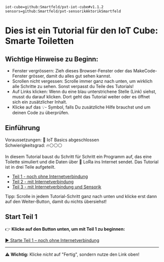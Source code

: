 ```package
iot-cube=github:Smartfeld/pxt-iot-cube#v1.1.2
sensors=github:Smartfeld/pxt-sensorikAktorikSmartfeld
```

# Dies ist ein Tutorial für den IoT Cube: Smarte Toiletten

## Wichtige Hinweise zu Beginn:
* Fenster vergrössern: Zieh dieses Browser-Fenster oder das MakeCode-Fenster grösser, damit du alles gut sehen kannst.
* Scrollen nicht vergessen: Scrolle immer ganz nach unten, um wirklich alle Schritte zu sehen. Sonst verpasst du Teile des Tutorials!
* Auf Links klicken: Wenn du eine blau unterstrichene Stelle (Link) siehst, musst du darauf klicken. Dort geht das Tutorial weiter oder es öffnet sich ein zusätzlicher Inhalt.
* Klicke auf das 💡- Symbol, falls Du zusätzliche Hilfe brauchst und um deinen Code zu überprüfen.

## Einführung 
Voraussetzungen: 🌱 IoT Basics abgeschlossen  
Schwierigkeitsgrad: 🔥⚪⚪⚪

In diesem Tutorial baust du Schritt für Schritt ein Programm auf, das eine Toilette simuliert und die Daten über 🛜 LoRa ins Internet sendet. Das Tutorial ist in drei Teile aufgeteilt.

* [Teil 1 - noch ohne Internetverbindung](https://makecode.microbit.org/#tutorial:github:fave-smartfeld/pxt-smart-toilet-tutorial/docs/tutorials/smart-toilet-part1)  
* [Teil 2 - mit Internetverbindung](https://makecode.microbit.org/#tutorial:github:fave-smartfeld/pxt-smart-toilet-tutorial/docs/tutorials/smart-toilet-part2)
* [Teil 3 - mit Internetverbindung und Sensorik](https://makecode.microbit.org/#tutorial:github:reifab/pxt-iot-tutorial/docs/tutorials/smart-toilet-part-3)

Tipp: Scrolle in jedem Tutorial-Schritt ganz nach unten und klicke erst dann auf den Weiter-Button, damit du nichts übersiehst!

## Start Teil 1

👉 **Klicke auf den Button unten, um mit Teil 1 zu beginnen:**

[▶️ Starte Teil 1 – noch ohne Internetverbindung](https://makecode.microbit.org/#tutorial:github:fave-smartfeld/pxt-smart-toilet-tutorial/docs/tutorials/smart-toilet-part1)

---

⚠️ **Wichtig:** Klicke *nicht* auf "Fertig", sondern nutze den Link oben!